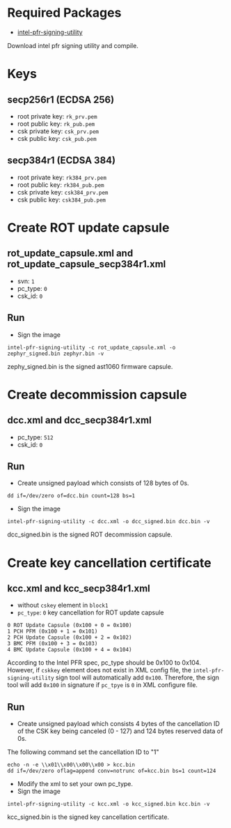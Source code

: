 # Required Packages
- [intel-pfr-signing-utility](https://github.com/Intel-BMC/intel-pfr-signing-utility)

Download intel pfr signing utility and compile.

# Keys
## secp256r1 (ECDSA 256)
- root private key: `rk_prv.pem`
- root public key: `rk_pub.pem`
- csk private key: `csk_prv.pem`
- csk public key: `csk_pub.pem`

## secp384r1 (ECDSA 384)
- root private key: `rk384_prv.pem`
- root public key: `rk384_pub.pem`
- csk private key: `csk384_prv.pem`
- csk public key: `csk384_pub.pem`

# Create ROT update capsule
## rot_update_capsule.xml and rot_update_capsule_secp384r1.xml
- svn: `1`
- pc_type: `0`
- csk_id: `0`

## Run
- Sign the image

```
intel-pfr-signing-utility -c rot_update_capsule.xml -o zephyr_signed.bin zephyr.bin -v
```

zephy_signed.bin is the signed ast1060 firmware capsule.

# Create decommission capsule
## dcc.xml and dcc_secp384r1.xml
- pc_type: `512`
- csk_id: `0`

## Run
- Create unsigned payload which consists of 128 bytes of 0s.

```
dd if=/dev/zero of=dcc.bin count=128 bs=1
```

- Sign the image

```
intel-pfr-signing-utility -c dcc.xml -o dcc_signed.bin dcc.bin -v
```

dcc_signed.bin is the signed ROT decommission capsule.

# Create key cancellation certificate
## kcc.xml and kcc_secp384r1.xml
- without `cskey` element in `block1`
- `pc_type`: `0` key cancellation for ROT update capsule

```
0 ROT Update Capsule (0x100 + 0 = 0x100)
1 PCH PFM (0x100 + 1 = 0x101)
2 PCH Update Capsule (0x100 + 2 = 0x102)
3 BMC PFM (0x100 + 3 = 0x103)
4 BMC Update Capsule (0x100 + 4 = 0x104)
```

According to the Intel PFR spec, pc_type should be 0x100 to 0x104.
However, if `cskkey` element does not exist in XML config file, the `intel-pfr-signing-utility` sign tool will automatically add `0x100`.
Therefore, the sign tool will add `0x100` in signature if `pc_tpye` is `0` in XML configure file.

## Run
- Create unsigned payload which consists 4 bytes of the cancellation ID of the CSK key being canceled (0 - 127) and 124 bytes reserved data of 0s.

The following command set the cancellation ID to "1"

```
echo -n -e \\x01\\x00\\x00\\x00 > kcc.bin
dd if=/dev/zero oflag=append conv=notrunc of=kcc.bin bs=1 count=124
```

- Modify the xml to set your own pc_type.
- Sign the image

```
intel-pfr-signing-utility -c kcc.xml -o kcc_signed.bin kcc.bin -v
```

kcc_signed.bin is the signed key cancellation certificate.

